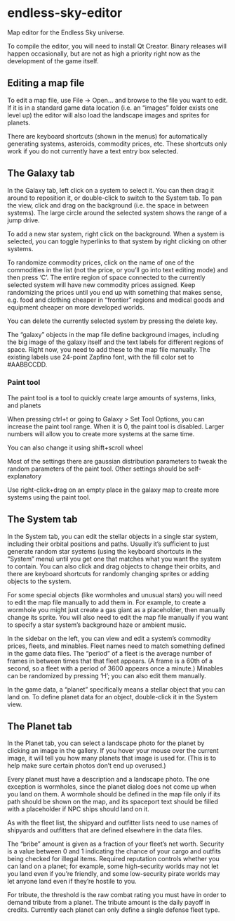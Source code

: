 # endless-sky-editor
Map editor for the Endless Sky universe.

To compile the editor, you will need to install Qt Creator. Binary releases will happen occasionally, but are not as high a priority right now as the development of the game itself.


## Editing a map file

To edit a map file, use File -> Open... and browse to the file you want to edit. If it is in a standard game data location (i.e. an “images” folder exists one level up) the editor will also load the landscape images and sprites for planets.
 
There are keyboard shortcuts (shown in the menus) for automatically generating systems, asteroids, commodity prices, etc. These shortcuts only work if you do not currently have a text entry box selected.
 
 
## The Galaxy tab
 
In the Galaxy tab, left click on a system to select it. You can then drag it around to reposition it, or double-click to switch to the System tab. To pan the view, click and drag on the background (i.e. the space in between systems). The large circle around the selected system shows the range of a jump drive.
 
To add a new star system, right click on the background. When a system is selected, you can toggle hyperlinks to that system by right clicking on other systems.
 
To randomize commodity prices, click on the name of one of the commodities in the list (not the price, or you’ll go into text editing mode) and then press ‘C’. The entire region of space connected to the currently selected system will have new commodity prices assigned. Keep randomizing the prices until you end up with something that makes sense, e.g. food and clothing cheaper in “frontier” regions and medical goods and equipment cheaper on more developed worlds.
 
You can delete the currently selected system by pressing the delete key.
 
The “galaxy” objects in the map file define background images, including the big image of the galaxy itself and the text labels for different regions of space. Right now, you need to add these to the map file manually. The existing labels use 24-point Zapfino font, with the fill color set to #AABBCCDD.

### Paint tool

The paint tool is a tool to quickly create large amounts of systems, links, and planets

When pressing ctrl+t or going to Galaxy > Set Tool Options, you can increase the paint tool range. When it is 0, the paint tool is disabled. Larger numbers will allow you to create more systems at the same time.

You can also change it using shift+scroll wheel

Most of the settings there are gaussian distribution parameters to tweak the random parameters of the paint tool. Other settings should be self-explanatory

Use right-click+drag on an empty place in the galaxy map to create more systems using the paint tool.
 
## The System tab
 
In the System tab, you can edit the stellar objects in a single star system, including their orbital positions and paths. Usually it’s sufficient to just generate random star systems (using the keyboard shortcuts in the “System” menu) until you get one that matches what you want the system to contain. You can also click and drag objects to change their orbits, and there are keyboard shortcuts for randomly changing sprites or adding objects to the system.
 
For some special objects (like wormholes and unusual stars) you will need to edit the map file manually to add them in. For example, to create a wormhole you might just create a gas giant as a placeholder, then manually change its sprite. You will also need to edit the map file manually if you want to specify a star system’s background haze or ambient music.
 
In the sidebar on the left, you can view and edit a system’s commodity prices, fleets, and minables. Fleet names need to match something defined in the game data files. The “period” of a fleet is the average number of frames in between times that that fleet appears. (A frame is a 60th of a second, so a fleet with a period of 3600 appears once a minute.) Minables can be randomized by pressing ‘H’; you can also edit them manually.
 
In the game data, a “planet” specifically means a stellar object that you can land on. To define planet data for an object, double-click it in the System view.
 
 
## The Planet tab
 
In the Planet tab, you can select a landscape photo for the planet by clicking an image in the gallery. If you hover your mouse over the current image, it will tell you how many planets that image is used for. (This is to help make sure certain photos don’t end up overused.)
 
Every planet must have a description and a landscape photo. The one exception is wormholes, since the planet dialog does not come up when you land on them. A wormhole should be defined in the map file only if its path should be shown on the map, and its spaceport text should be filled with a placeholder if NPC ships should land on it.
 
As with the fleet list, the shipyard and outfitter lists need to use names of shipyards and outfitters that are defined elsewhere in the data files.
 
The “bribe” amount is given as a fraction of your fleet’s net worth. Security is a value between 0 and 1 indicating the chance of your cargo and outfits being checked for illegal items. Required reputation controls whether you can land on a planet; for example, some high-security worlds may not let you land even if you’re friendly, and some low-security pirate worlds may let anyone land even if they’re hostile to you.
 
For tribute, the threshold is the raw combat rating you must have in order to demand tribute from a planet. The tribute amount is the daily payoff in credits. Currently each planet can only define a single defense fleet type.
